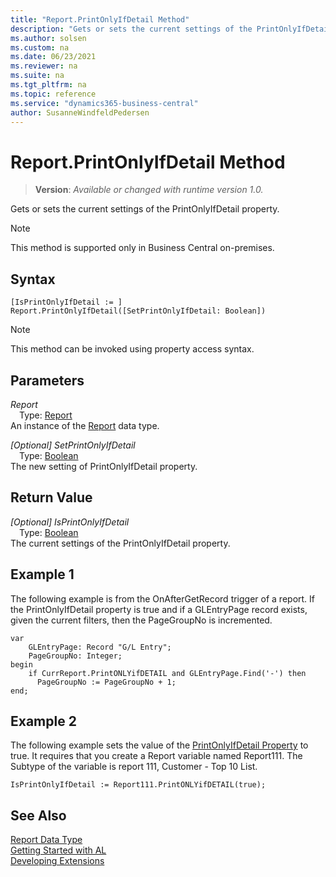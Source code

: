 ```yaml
---
title: "Report.PrintOnlyIfDetail Method"
description: "Gets or sets the current settings of the PrintOnlyIfDetail property."
ms.author: solsen
ms.custom: na
ms.date: 06/23/2021
ms.reviewer: na
ms.suite: na
ms.tgt_pltfrm: na
ms.topic: reference
ms.service: "dynamics365-business-central"
author: SusanneWindfeldPedersen
---
```

[//]: # (START>DO_NOT_EDIT)
[//]: # (IMPORTANT:Do not edit any of the content between here and the END>DO_NOT_EDIT.)
[//]: # (Any modifications should be made in the .xml files in the ModernDev repo.)
# Report.PrintOnlyIfDetail Method
> **Version**: _Available or changed with runtime version 1.0._

Gets or sets the current settings of the PrintOnlyIfDetail property.

> [!NOTE]
> This method is supported only in Business Central on-premises.

## Syntax
```AL
[IsPrintOnlyIfDetail := ]  Report.PrintOnlyIfDetail([SetPrintOnlyIfDetail: Boolean])
```
> [!NOTE]
> This method can be invoked using property access syntax.
## Parameters
*Report*  
&emsp;Type: [Report](report-data-type.md)  
An instance of the [Report](report-data-type.md) data type.  

*[Optional] SetPrintOnlyIfDetail*  
&emsp;Type: [Boolean](../boolean/boolean-data-type.md)  
The new setting of PrintOnlyIfDetail property.  


## Return Value
*[Optional] IsPrintOnlyIfDetail*  
&emsp;Type: [Boolean](../boolean/boolean-data-type.md)  
The current settings of the PrintOnlyIfDetail property.


[//]: # (IMPORTANT: END>DO_NOT_EDIT)

## Example 1

 The following example is from the OnAfterGetRecord trigger of a report. If the PrintOnlyIfDetail property is true and if a GLEntryPage record exists, given the current filters, then the PageGroupNo is incremented.
 
```  
var
    GLEntryPage: Record "G/L Entry";
    PageGroupNo: Integer;
begin
    if CurrReport.PrintONLYifDETAIL and GLEntryPage.Find('-') then  
      PageGroupNo := PageGroupNo + 1;  
end;
```  
  
## Example 2

 The following example sets the value of the [PrintOnlyIfDetail Property](../../properties/devenv-printonlyifdetail-property.md) to true. It requires that you create a Report variable named Report111. The Subtype of the variable is report 111, Customer - Top 10 List.  
  
```  
IsPrintOnlyIfDetail := Report111.PrintONLYifDETAIL(true);  
```  
  

## See Also
[Report Data Type](report-data-type.md)  
[Getting Started with AL](../../devenv-get-started.md)  
[Developing Extensions](../../devenv-dev-overview.md)